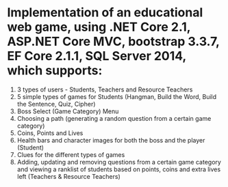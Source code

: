 # Implementation of an educational web game, using .NET Core 2.1, ASP.NET Core MVC, bootstrap 3.3.7, EF Core 2.1.1, SQL Server 2014, which supports:
1. 3 types of users - Students, Teachers and Resource Teachers
2. 5 simple types of games for Students (Hangman, Build the Word, Build the Sentence, Quiz, Cipher)
3. Boss Select (Game Category) Menu 
4. Choosing a path (generating a random question from a certain game category)
5. Coins, Points and Lives
6. Health bars and character images for both the boss and the player (Student)
7. Clues for the different types of games
8. Adding, updating and removing questions from a certain game category and viewing a ranklist of students based on points, coins and extra lives left (Teachers & Resource Teachers)
